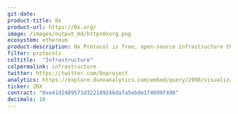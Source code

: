 ```yaml
---
git-date:
product-title: 0x
product-url: https://0x.org/
image: /images/output_md/https0xorg.png
ecosystem: ethereum
product-description: 0x Protocol is free, open-source infrastructure that developers and businesses utilize to build products that enable the purchasing and trading of crypto tokens. [Interview with the 0x Core Team](/0x-protocol).
filter: protocols
coltitle:  "Infrastructure"
colpermalink: infrastructure
twitter: https://twitter.com/0xproject
analytics: https://explore.duneanalytics.com/embed/query/2998/visualization/5792?api_key=TQHmwIYnLt8B9TJG8Yd04NaBkOtRNqsIQyfhwpbV
ticker: ZRX
contract: "0xe41d2489571d322189246dafa5ebde1f4699f498"
decimals: 18
---
```

